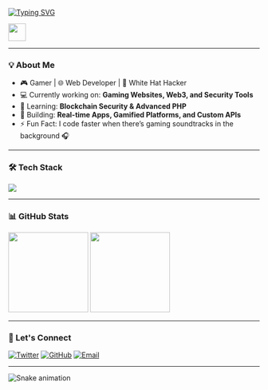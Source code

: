 
[![Typing SVG](https://readme-typing-svg.demolab.com?font=Fira+Code&size=28&duration=3000&pause=1000&color=00F700&width=800&lines=Hey%2C+I'm+Mavis+👋;Gamer+%7C+Web+Developer+%7C+Tech+Enthusiast;I+build+cool+projects+%26+break+limits)](https://git.io/typing-svg)


<img src="https://media.giphy.com/media/hvRJCLFzcasrR4ia7z/giphy.gif" width="35px">

---

### 💡 About Me
- 🎮 Gamer | 🌐 Web Developer | 🔐 White Hat Hacker  
- 💻 Currently working on: **Gaming Websites, Web3, and Security Tools**  
- 🌱 Learning: **Blockchain Security & Advanced PHP**  
- 🚀 Building: **Real-time Apps, Gamified Platforms, and Custom APIs**  
- ⚡ Fun Fact: I code faster when there’s gaming soundtracks in the background 🎧  

---

### 🛠 Tech Stack
<p>
  <img src="https://skillicons.dev/icons?i=html,css,js,php,python,react,tailwind,mysql,sqlite,git,github,docker" />
</p>

---

### 📊 GitHub Stats
<p>
  <img src="https://github-readme-stats.vercel.app/api?username=MAVIS-creator&show_icons=true&theme=tokyonight" height="160px"/>
  <img src="https://github-readme-streak-stats.herokuapp.com/?user=MAVIS-creator&theme=tokyonight" height="160px"/>
</p>

---

### 🔗 Let's Connect
[![Twitter](https://img.shields.io/badge/Twitter-1DA1F2?style=flat&logo=twitter&logoColor=white)](https://x.com/Mavisgaming23)
[![GitHub](https://img.shields.io/badge/GitHub-000000?style=flat&logo=github&logoColor=white)](https://github.com/MAVIS-creator)
[![Email](https://img.shields.io/badge/Email-D14836?style=flat&logo=gmail&logoColor=white)](mailto:mavisenquires@gmail.com)

---

<!-- Snake Animation -->
![Snake animation](https://github.com/MAVIS-creator/MAVIS-creator/blob/output/github-contribution-grid-snake.svg)
